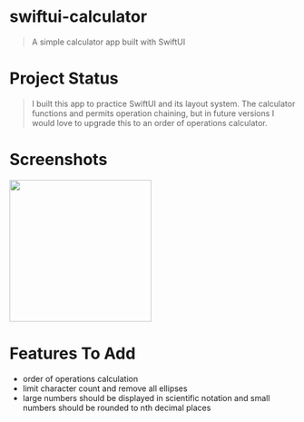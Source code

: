 # swiftui-calculator

> A simple calculator app built with SwiftUI

# Project Status

> I built this app to practice SwiftUI and its layout system. The calculator functions and permits operation chaining, but in future versions I would love to upgrade this to an order of operations calculator.

# Screenshots

<img src="https://github.com/mcipswitch/swiftui-calculator/blob/master/screenshot.png" width="250">

# Features To Add

* order of operations calculation
* limit character count and remove all ellipses
* large numbers should be displayed in scientific notation and small numbers should be rounded to nth decimal places
